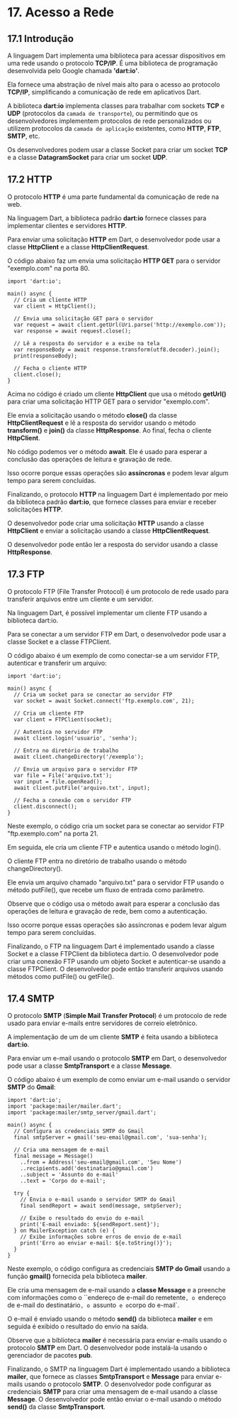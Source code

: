 # 17. Acesso a Rede #

## 17.1 Introdução ##
>
A linguagem Dart implementa uma biblioteca para acessar dispositivos em uma rede 
usando o protocolo **TCP/IP**. É uma biblioteca de programação desenvolvida pelo 
Google chamada **'dart:io'**. 
>
>
Ela fornece uma abstração de nível mais alto para o acesso ao protocolo **TCP/IP**, 
simplificando a comunicação de rede em aplicativos Dart.
>
>
A biblioteca **dart:io** implementa classes para trabalhar com sockets **TCP** e **UDP** 
(protocolos da `camada de transporte`), ou permitindo que os desenvolvedores implementem protocolos 
de rede personalizados ou utilizem protocolos da `camada de aplicação` existentes, como **HTTP**, 
**FTP**, **SMTP**,  etc. 
>
>
Os desenvolvedores podem usar a classe Socket para criar um socket **TCP** e 
a classe **DatagramSocket** para criar um socket **UDP**.
>

## 17.2 HTTP ##
>
O protocolo **HTTP** é uma parte fundamental da comunicação de rede na web. 
>
>
Na linguagem Dart, a biblioteca padrão **dart:io** fornece classes para implementar 
clientes e servidores **HTTP**.
>
>
Para enviar uma solicitação **HTTP** em Dart, o desenvolvedor pode usar a classe 
**HttpClient** e a classe **HttpClientRequest**. 
>
>
O código abaixo faz um envia uma solicitação **HTTP GET** para o servidor "exemplo.com" na porta 80.
>
>
```
import 'dart:io';

main() async {
  // Cria um cliente HTTP
  var client = HttpClient();

  // Envia uma solicitação GET para o servidor
  var request = await client.getUrl(Uri.parse('http://exemplo.com'));
  var response = await request.close();

  // Lê a resposta do servidor e a exibe na tela
  var responseBody = await response.transform(utf8.decoder).join();
  print(responseBody);

  // Fecha o cliente HTTP
  client.close();
}
```
>
Acima no código é criado um cliente **HttpClient** que usa o método **getUrl()** 
para criar uma solicitação HTTP GET para o servidor "exemplo.com". 
>
>
Ele envia a solicitação usando o método **close()** da classe **HttpClientRequest** 
e lê a resposta do servidor usando o método **transform()** e **join()** da classe 
**HttpResponse**. Ao final, fecha o cliente **HttpClient**.
>
>
No código podemos ver o método **await**. Ele é usado para esperar a conclusão 
das operações de leitura e gravação de rede. 
>
>
Isso ocorre porque essas operações são **assíncronas** e podem levar algum tempo 
para serem concluídas.
>
>
Finalizando, o protocolo **HTTP** na linguagem Dart é implementado por meio da 
biblioteca padrão **dart:io**, que fornece classes para enviar e receber 
solicitações **HTTP**. 
>
>
O desenvolvedor pode criar uma solicitação **HTTP** usando a classe **HttpClient** e 
enviar a solicitação usando a classe **HttpClientRequest**. 
>
O desenvolvedor pode então ler a resposta do servidor usando a classe 
**HttpResponse**.
>

## 17.3 FTP ##

>
O protocolo FTP (File Transfer Protocol) é um protocolo de rede usado para transferir arquivos 
entre um cliente e um servidor. 
>
Na linguagem Dart, é possível implementar um cliente FTP usando a biblioteca dart:io.
>
>
Para se conectar a um servidor FTP em Dart, o desenvolvedor pode usar a classe Socket e a classe FTPClient. 
>
>
O código abaixo é um exemplo de como conectar-se a um servidor FTP, autenticar e transferir um arquivo:
>
>
```
import 'dart:io';

main() async {
  // Cria um socket para se conectar ao servidor FTP
  var socket = await Socket.connect('ftp.exemplo.com', 21);

  // Cria um cliente FTP
  var client = FTPClient(socket);

  // Autentica no servidor FTP
  await client.login('usuario', 'senha');

  // Entra no diretório de trabalho
  await client.changeDirectory('/exemplo');

  // Envia um arquivo para o servidor FTP
  var file = File('arquivo.txt');
  var input = file.openRead();
  await client.putFile('arquivo.txt', input);

  // Fecha a conexão com o servidor FTP
  client.disconnect();
}

```
>
Neste exemplo, o código cria um socket para se conectar ao servidor FTP "ftp.exemplo.com" na porta 21. 
>
Em seguida, ele cria um cliente FTP e autentica usando o método login(). 
>
O cliente FTP entra no diretório de trabalho usando o método changeDirectory(). 
>
Ele envia um arquivo chamado "arquivo.txt" para o servidor FTP usando o método putFile(), 
que recebe um fluxo de entrada como parâmetro.
>
>
Observe que o código usa o método await para esperar a conclusão das operações de 
leitura e gravação de rede, bem como a autenticação. 
>
>
Isso ocorre porque essas operações são assíncronas e podem levar algum tempo para serem concluídas.
>
>
Finalizando, o FTP na linguagem Dart é implementado usando a classe Socket e a classe FTPClient da 
biblioteca dart:io. O desenvolvedor pode criar uma conexão FTP usando um objeto Socket e autenticar-se 
usando a classe FTPClient. O desenvolvedor pode então transferir arquivos usando métodos como 
putFile() ou getFile().
>

## 17.4 SMTP ##

>
O protocolo **SMTP** (**Simple Mail Transfer Protocol**) é um protocolo de rede usado para enviar e-mails entre 
servidores de correio eletrônico. 
>
>
A implementação de um de um cliente **SMTP** é feita usando a biblioteca **dart:io**.
>
>
Para enviar um e-mail usando o protocolo **SMTP** em Dart, o desenvolvedor pode usar a classe 
**SmtpTransport** e a classe **Message**. 
>
O código abaixo é um exemplo de como enviar um e-mail usando o servidor **SMTP** do **Gmail**:
>
>
```
import 'dart:io';
import 'package:mailer/mailer.dart';
import 'package:mailer/smtp_server/gmail.dart';

main() async {
  // Configura as credenciais SMTP do Gmail
  final smtpServer = gmail('seu-email@gmail.com', 'sua-senha');

  // Cria uma mensagem de e-mail
  final message = Message()
    ..from = Address('seu-email@gmail.com', 'Seu Nome')
    ..recipients.add('destinatario@gmail.com')
    ..subject = 'Assunto do e-mail'
    ..text = 'Corpo do e-mail';

  try {
    // Envia o e-mail usando o servidor SMTP do Gmail
    final sendReport = await send(message, smtpServer);

    // Exibe o resultado do envio do e-mail
    print('E-mail enviado: ${sendReport.sent}');
  } on MailerException catch (e) {
    // Exibe informações sobre erros de envio de e-mail
    print('Erro ao enviar e-mail: ${e.toString()}');
  }
}
```
>
>
Neste exemplo, o código configura as credenciais **SMTP do Gmail** usando a função **gmail()** 
fornecida pela biblioteca **mailer**. 
>
>
Ele cria uma mensagem de e-mail usando a **classe Message** e a preenche com informações 
como o ``endereço de e-mail do remetente`, o `endereço de e-mail do destinatário`, o `assunto` 
e o `corpo do e-mail`. 
>
>
O e-mail é enviado usando o método **send()** da biblioteca **mailer** e em seguida é exibido o 
resultado do envio na saída.
>
>
Observe que a biblioteca **mailer** é necessária para enviar e-mails usando o protocolo 
**SMTP** em Dart. O desenvolvedor pode instalá-la usando o gerenciador de pacotes **pub**.
>
>
Finalizando, o SMTP na linguagem Dart é implementado usando a biblioteca **mailer**, que fornece 
as classes **SmtpTransport** e **Message** para enviar e-mails usando o protocolo **SMTP**. 
O desenvolvedor pode configurar as credenciais **SMTP** para criar uma mensagem de e-mail usando a classe **Message**. 
O desenvolvedor pode então enviar o e-mail usando o método **send()** da classe **SmtpTransport**.
>

